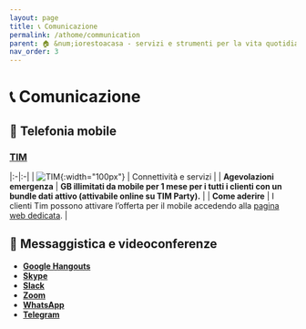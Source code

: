 ```yaml
---
layout: page
title: 📞 Comunicazione
permalink: /athome/communication
parent: 🏠 &num;iorestoacasa - servizi e strumenti per la vita quotidiana
nav_order: 3
---
```


# 📞 Comunicazione

## 📱 Telefonia mobile

### **[TIM][timparty]** 

|:-|:-|
| ![TIM][logo-tim]{:width="100px"} | Connettività e servizi |
| **Agevolazioni emergenza** | **GB illimitati da mobile per 1 mese per i tutti i clienti con un bundle dati attivo (attivabile online su TIM Party).** |
| **Come aderire** | I clienti Tim possono attivare l’offerta per il mobile accedendo alla [pagina web dedicata][timparty]. |

## 💬 Messaggistica e videoconferenze

- **[Google Hangouts](https://hangouts.google.com)**
- **[Skype](https://www.skype.com/)**
- **[Slack](https://www.slack.com/)**
- **[Zoom](https://www.zoom.us)**
- **[WhatsApp](https://www.whatsapp.com/)**
- **[Telegram](https://www.telegram.org/)**


[timparty]: https://www.tim.it/timparty
[logo-tim]: https://solidarietadigitale.agid.gov.it/img/company/tim.svg